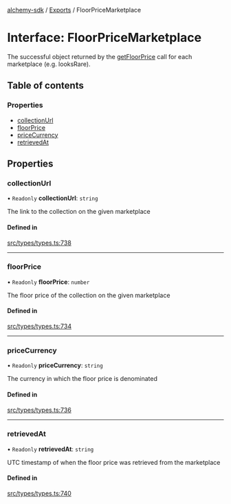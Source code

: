 [alchemy-sdk](../README.md) / [Exports](../modules.md) / FloorPriceMarketplace

# Interface: FloorPriceMarketplace

The successful object returned by the [getFloorPrice](../classes/NftNamespace.md#getfloorprice) call for each
marketplace (e.g. looksRare).

## Table of contents

### Properties

- [collectionUrl](FloorPriceMarketplace.md#collectionurl)
- [floorPrice](FloorPriceMarketplace.md#floorprice)
- [priceCurrency](FloorPriceMarketplace.md#pricecurrency)
- [retrievedAt](FloorPriceMarketplace.md#retrievedat)

## Properties

### collectionUrl

• `Readonly` **collectionUrl**: `string`

The link to the collection on the given marketplace

#### Defined in

[src/types/types.ts:738](https://github.com/alchemyplatform/alchemy-sdk-js/blob/c3fdebb/src/types/types.ts#L738)

___

### floorPrice

• `Readonly` **floorPrice**: `number`

The floor price of the collection on the given marketplace

#### Defined in

[src/types/types.ts:734](https://github.com/alchemyplatform/alchemy-sdk-js/blob/c3fdebb/src/types/types.ts#L734)

___

### priceCurrency

• `Readonly` **priceCurrency**: `string`

The currency in which the floor price is denominated

#### Defined in

[src/types/types.ts:736](https://github.com/alchemyplatform/alchemy-sdk-js/blob/c3fdebb/src/types/types.ts#L736)

___

### retrievedAt

• `Readonly` **retrievedAt**: `string`

UTC timestamp of when the floor price was retrieved from the marketplace

#### Defined in

[src/types/types.ts:740](https://github.com/alchemyplatform/alchemy-sdk-js/blob/c3fdebb/src/types/types.ts#L740)
